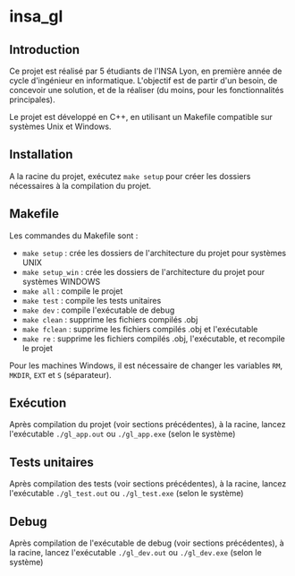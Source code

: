 # insa_gl

## Introduction

Ce projet est réalisé par 5 étudiants de l'INSA Lyon, en première année de cycle d'ingénieur en informatique. L'objectif est de partir d'un besoin, de concevoir une solution, et de la réaliser (du moins, pour les fonctionnalités principales).

Le projet est développé en C++, en utilisant un Makefile compatible sur systèmes Unix et Windows.

## Installation

A la racine du projet, exécutez `make setup` pour créer les dossiers nécessaires à la compilation du projet.

## Makefile

Les commandes du Makefile sont :

- `make setup` : crée les dossiers de l'architecture du projet pour systèmes UNIX
- `make setup_win` : crée les dossiers de l'architecture du projet pour systèmes WINDOWS
- `make all` : compile le projet
- `make test` : compile les tests unitaires
- `make dev` : compile l'exécutable de debug
- `make clean` : supprime les fichiers compilés .obj
- `make fclean` : supprime les fichiers compilés .obj et l'exécutable
- `make re` : supprime les fichiers compilés .obj, l'exécutable, et recompile le projet

Pour les machines Windows, il est nécessaire de changer les variables `RM`, `MKDIR`, `EXT` et `S` (séparateur). 

## Exécution

Après compilation du projet (voir sections précédentes), à la racine, lancez l'exécutable 
`./gl_app.out` ou `./gl_app.exe` (selon le système)

## Tests unitaires

Après compilation des tests (voir sections précédentes), à la racine, lancez l'exécutable 
`./gl_test.out` ou `./gl_test.exe` (selon le système)

## Debug

Après compilation de l'exécutable de debug (voir sections précédentes), à la racine, lancez l'exécutable 
`./gl_dev.out` ou `./gl_dev.exe` (selon le système)

